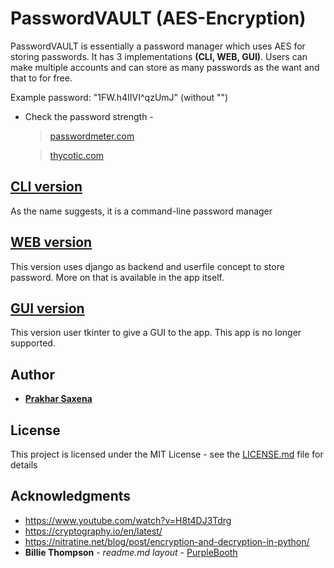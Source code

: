 # PasswordVAULT (AES-Encryption)

PasswordVAULT is essentially a password manager which uses AES for storing passwords. It has 3 implementations **(CLI, WEB, GUI)**. Users can make multiple accounts and can store as many passwords as the want and that to for free.

Example password:  "1FW.h4IIVI^qzUmJ" (without "")

- Check the password strength -

  > [passwordmeter.com](http://www.passwordmeter.com/)

  > [thycotic.com](https://thycotic.com/resources/password-strength-checker/)

## [CLI version](/CLI/ "CLI version")
As the name suggests, it is a command-line password manager

## [WEB version](/web/ "WEB version")
This version uses django as backend and userfile concept to store password. More on that is available in the app itself.

## [GUI version](/gui/ "GUI version")
This version user tkinter to give a GUI to the app. This app is no longer supported.


## Author

* [__Prakhar Saxena__](https://twitter.com/_thunder_cs)

## License

This project is licensed under the MIT License - see the [LICENSE.md](LICENSE.md) file for details

## Acknowledgments

* https://www.youtube.com/watch?v=H8t4DJ3Tdrg
* https://cryptography.io/en/latest/
* https://nitratine.net/blog/post/encryption-and-decryption-in-python/
* **Billie Thompson** - *readme.md layout* - [PurpleBooth](https://github.com/PurpleBooth)
